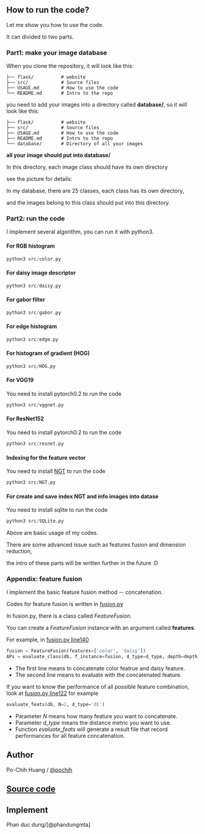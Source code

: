 ## How to run the code?

Let me show you how to use the code.

It can divided to two parts.

### Part1: make your image database
When you clone the repository, it will look like this:

    ├── flask/          # website
    ├── src/            # Source files
    ├── USAGE.md        # How to use the code
    └── README.md       # Intro to the repo

you need to add your images into a directory called __database/__, so it will look like this:

    ├── flask/          # website
    ├── src/            # Source files
    ├── USAGE.md        # How to use the code
    ├── README.md       # Intro to the repo
    └── database/       # Directory of all your images

__all your image should put into database/__

In this directory, each image class should have its own directory

see the picture for details:



In my database, there are 25 classes, each class has its own directory,

and the images belong to this class should put into this directory.

### Part2: run the code
I implement several algorithm, you can run it with python3.

#### For RGB histogram
```python
python3 src/color.py
```

#### For daisy image descriptor
```python
python3 src/daisy.py
```

#### For gabor filter
```python
python3 src/gabor.py
```

#### For edge histogram
```python
python3 src/edge.py
```

#### For histogram of gradient (HOG)
```python
python3 src/HOG.py
```

#### For VGG19
You need to install pytorch0.2 to run the code
```python
python3 src/vggnet.py
```

#### For ResNet152
You need to install pytorch0.2 to run the code
```python
python3 src/resnet.py
```

#### Indexing for the feature vector 
You need to install  <a href="https://github.com/yahoojapan/NGT/wiki/Python-Quick-Start">NGT</a> to run the code 

```python
python3 src/NGT.py
```
#### For create and save index NGT and info images into datase 
You need to install sqlite to run the code
```python
python3 src/SQLite.py
```
Above are basic usage of my codes.

There are some advanced issue such as features fusion and dimension reduction,

the intro of these parts will be written further in the future :D

### Appendix: feature fusion
I implement the basic feature fusion method -- concatenation.

Codes for feature fusion is written in [fusion.py](https://github.com/pochih/CBIR/blob/master/src/fusion.py)

In fusion.py, there is a class called *FeatureFusion*.

You can create a *FeatureFusion* instance with an argument called **features**.

For example, in [fusion.py line140](https://github.com/pochih/CBIR/blob/master/src/fusion.py#L140)
```python
fusion = FeatureFusion(features=['color', 'daisy'])
APs = evaluate_class(db, f_instance=fusion, d_type=d_type, depth=depth)
```
- The first line means to concatenate color featrue and daisy feature.
- The second line means to evaluate with the concatenated feature.

If you want to know the performance of all possible feature combination, look at [fusion.py line122](https://github.com/pochih/CBIR/blob/master/src/fusion.py#L122) for example
```python
evaluate_feats(db, N=2, d_type='d1')
```
- Parameter *N* means how many feature you want to concatenate.
- Parameter *d_type* means the distance metric you want to use.
- Function *evaluate_feats* will generate a result file that record performances for all feature concatenation.

## Author
Po-Chih Huang / [@pochih](http://pochih.github.io/)
## <a href="https://github.com/pochih/CBIR">Source code</a>

## Implement
Phan duc dung/[@phandungmta]
